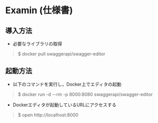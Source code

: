 # Examin (仕様書)

## 導入方法

* 必要なライブラリの取得

> $ docker pull swaggerapi/swagger-editor

## 起動方法

* 以下のコマンドを実行し，Docker上でエディタの起動

> $ docker run -d --rm -p 8000:8080 swaggerapi/swagger-editor

* Dockerエディタが起動しているURLにアクセスする

> $ open http://localhost:8000


